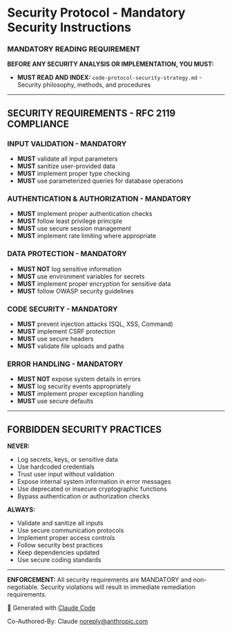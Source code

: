 # Security Protocol - Mandatory Security Instructions

### MANDATORY READING REQUIREMENT
**BEFORE ANY SECURITY ANALYSIS OR IMPLEMENTATION, YOU MUST:**
- **MUST READ AND INDEX:** `code-protocol-security-strategy.md` - Security philosophy, methods, and procedures

---

## SECURITY REQUIREMENTS - RFC 2119 COMPLIANCE

### INPUT VALIDATION - MANDATORY
- **MUST** validate all input parameters
- **MUST** sanitize user-provided data
- **MUST** implement proper type checking
- **MUST** use parameterized queries for database operations

### AUTHENTICATION & AUTHORIZATION - MANDATORY
- **MUST** implement proper authentication checks
- **MUST** follow least privilege principle
- **MUST** use secure session management
- **MUST** implement rate limiting where appropriate

### DATA PROTECTION - MANDATORY
- **MUST NOT** log sensitive information
- **MUST** use environment variables for secrets
- **MUST** implement proper encryption for sensitive data
- **MUST** follow OWASP security guidelines

### CODE SECURITY - MANDATORY
- **MUST** prevent injection attacks (SQL, XSS, Command)
- **MUST** implement CSRF protection
- **MUST** use secure headers
- **MUST** validate file uploads and paths

### ERROR HANDLING - MANDATORY
- **MUST NOT** expose system details in errors
- **MUST** log security events appropriately
- **MUST** implement proper exception handling
- **MUST** use secure defaults

---

## FORBIDDEN SECURITY PRACTICES

**NEVER:**
- Log secrets, keys, or sensitive data
- Use hardcoded credentials
- Trust user input without validation
- Expose internal system information in error messages
- Use deprecated or insecure cryptographic functions
- Bypass authentication or authorization checks

**ALWAYS:**
- Validate and sanitize all inputs
- Use secure communication protocols
- Implement proper access controls
- Follow security best practices
- Keep dependencies updated
- Use secure coding standards

---

**ENFORCEMENT:** All security requirements are MANDATORY and non-negotiable. Security violations will result in immediate remediation requirements.

🤖 Generated with [Claude Code](https://claude.ai/code)

Co-Authored-By: Claude <noreply@anthropic.com>